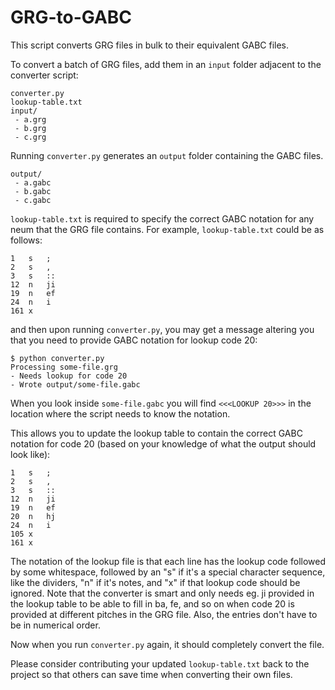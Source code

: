 # GRG-to-GABC

This script converts GRG files in bulk to their equivalent GABC files.

To convert a batch of GRG files, add them in an `input` folder adjacent to the converter script:

    converter.py
    lookup-table.txt
    input/
     - a.grg
     - b.grg
     - c.grg

Running `converter.py` generates an `output` folder containing the GABC files.

    output/
     - a.gabc
     - b.gabc
     - c.gabc

`lookup-table.txt` is required to specify the correct GABC notation for any neum that the GRG file contains. For example, `lookup-table.txt` could be as follows:

    1   s   ;
    2   s   ,
    3   s   ::
    12  n   ji
    19  n   ef
    24  n   i
    161 x

and then upon running `converter.py`, you may get a message altering you that you need to provide GABC notation for lookup code 20:

    $ python converter.py
    Processing some-file.grg
    - Needs lookup for code 20
    - Wrote output/some-file.gabc

When you look inside `some-file.gabc` you will find `<<<LOOKUP 20>>>` in the location where the script needs to know the notation.

This allows you to update the lookup table to contain the correct GABC notation for code 20 (based on your knowledge of what the output should look like):

    1   s   ;
    2   s   ,
    3   s   ::
    12  n   ji
    19  n   ef
    20  n   hj
    24  n   i
    105 x
    161 x

The notation of the lookup file is that each line has the lookup code followed by some whitespace, followed by an "s" if it's a special character sequence, like the dividers, "n" if it's notes, and "x" if that lookup code should be ignored. Note that the converter is smart and only needs eg. ji provided in the lookup table to be able to fill in ba, fe, and so on when code 20 is provided at different pitches in the GRG file. Also, the entries don't have to be in numerical order.

Now when you run `converter.py` again, it should completely convert the file.

Please consider contributing your updated `lookup-table.txt` back to the project so that others can save time when converting their own files.
